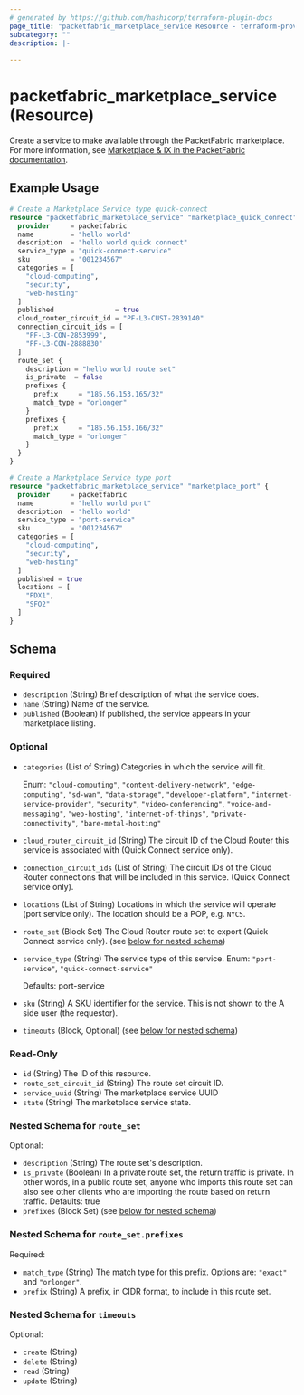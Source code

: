 ```yaml
---
# generated by https://github.com/hashicorp/terraform-plugin-docs
page_title: "packetfabric_marketplace_service Resource - terraform-provider-packetfabric"
subcategory: ""
description: |-
  
---
```


# packetfabric_marketplace_service (Resource)

Create a service to make available through the PacketFabric marketplace. For more information, see [Marketplace & IX in the PacketFabric documentation](https://docs.packetfabric.com/eco/). 



## Example Usage

```terraform
# Create a Marketplace Service type quick-connect
resource "packetfabric_marketplace_service" "marketplace_quick_connect" {
  provider     = packetfabric
  name         = "hello world"
  description  = "hello world quick connect"
  service_type = "quick-connect-service"
  sku          = "001234567"
  categories = [
    "cloud-computing",
    "security",
    "web-hosting"
  ]
  published               = true
  cloud_router_circuit_id = "PF-L3-CUST-2839140"
  connection_circuit_ids = [
    "PF-L3-CON-2853999",
    "PF-L3-CON-2888830"
  ]
  route_set {
    description = "hello world route set"
    is_private  = false
    prefixes {
      prefix     = "185.56.153.165/32"
      match_type = "orlonger"
    }
    prefixes {
      prefix     = "185.56.153.166/32"
      match_type = "orlonger"
    }
  }
}

# Create a Marketplace Service type port
resource "packetfabric_marketplace_service" "marketplace_port" {
  provider     = packetfabric
  name         = "hello world port"
  description  = "hello world"
  service_type = "port-service"
  sku          = "001234567"
  categories = [
    "cloud-computing",
    "security",
    "web-hosting"
  ]
  published = true
  locations = [
    "PDX1",
    "SFO2"
  ]
}
```

<!-- schema generated by tfplugindocs -->
## Schema

### Required

- `description` (String) Brief description of what the service does.
- `name` (String) Name of the service.
- `published` (Boolean) If published, the service appears in your marketplace listing.

### Optional

- `categories` (List of String) Categories in which the service will fit.

	Enum: `"cloud-computing"`, `"content-delivery-network"`, `"edge-computing"`, `"sd-wan"`, `"data-storage"`, `"developer-platform"`, `"internet-service-provider"`, `"security"`, `"video-conferencing"`, `"voice-and-messaging"`, `"web-hosting"`, `"internet-of-things"`, `"private-connectivity"`, `"bare-metal-hosting"`
- `cloud_router_circuit_id` (String) The circuit ID of the Cloud Router this service is associated with (Quick Connect service only).
- `connection_circuit_ids` (List of String) The circuit IDs of the Cloud Router connections that will be included in this service. (Quick Connect service only).
- `locations` (List of String) Locations in which the service will operate (port service only). The location should be a POP, e.g. `NYC5`.
- `route_set` (Block Set) The Cloud Router route set to export (Quick Connect service only). (see [below for nested schema](#nestedblock--route_set))
- `service_type` (String) The service type of this service. Enum: `"port-service"`, `"quick-connect-service"`

	Defaults: port-service
- `sku` (String) A SKU identifier for the service. This is not shown to the A side user (the requestor).
- `timeouts` (Block, Optional) (see [below for nested schema](#nestedblock--timeouts))

### Read-Only

- `id` (String) The ID of this resource.
- `route_set_circuit_id` (String) The route set circuit ID.
- `service_uuid` (String) The marketplace service UUID
- `state` (String) The marketplace service state.

<a id="nestedblock--route_set"></a>
### Nested Schema for `route_set`

Optional:

- `description` (String) The route set's description.
- `is_private` (Boolean) In a private route set, the return traffic is private. In other words, in a public route set, anyone who imports this route set can also see other clients who are importing the route based on return traffic. Defaults: true
- `prefixes` (Block Set) (see [below for nested schema](#nestedblock--route_set--prefixes))

<a id="nestedblock--route_set--prefixes"></a>
### Nested Schema for `route_set.prefixes`

Required:

- `match_type` (String) The match type for this prefix. Options are: `"exact"` and `"orlonger"`.
- `prefix` (String) A prefix, in CIDR format, to include in this route set.



<a id="nestedblock--timeouts"></a>
### Nested Schema for `timeouts`

Optional:

- `create` (String)
- `delete` (String)
- `read` (String)
- `update` (String)


